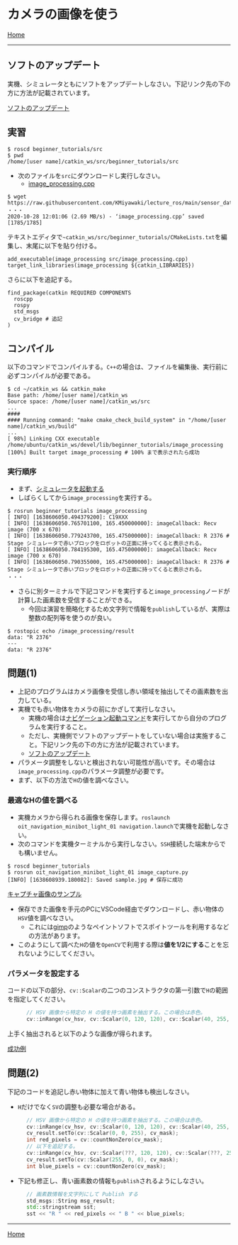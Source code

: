 # カメラの画像を使う

[Home](./Home.md)

---

## ソフトのアップデート

実機、シミュレータともにソフトをアップデートしなさい。下記リンク先の下の方に方法が記載されています。

[ソフトのアップデート](https://github.com/KMiyawaki/oit_navigation_minibot_light_01#%E3%82%BD%E3%83%95%E3%83%88%E3%81%AE%E3%82%A2%E3%83%83%E3%83%97%E3%83%87%E3%83%BC%E3%83%88)

## 実習

```shell
$ roscd beginner_tutorials/src
$ pwd
/home/[user name]/catkin_ws/src/beginner_tutorials/src
```

- 次のファイルを`src`にダウンロードし実行しなさい。
  - [image_processing.cpp](https://raw.githubusercontent.com/KMiyawaki/lecture_ros/main/sensor_data/camera/image_processing.cpp)

```shell
$ wget https://raw.githubusercontent.com/KMiyawaki/lecture_ros/main/sensor_data/camera/image_processing.cpp
・・・
2020-10-28 12:01:06 (2.69 MB/s) - ‘image_processing.cpp’ saved [1785/1785]
```

テキストエディタで`~catkin_ws/src/beginner_tutorials/CMakeLists.txt`を編集し、末尾に以下を貼り付ける。

```text
add_executable(image_processing src/image_processing.cpp)
target_link_libraries(image_processing ${catkin_LIBRARIES})
```

さらに以下を追記する。

```text
find_package(catkin REQUIRED COMPONENTS
  roscpp
  rospy
  std_msgs
  cv_bridge # 追記
)
```

## コンパイル

以下のコマンドでコンパイルする。`C++`の場合は、ファイルを編集後、実行前に必ずコンパイルが必要である。

```shell
$ cd ~/catkin_ws && catkin_make
Base path: /home/[user name]/catkin_ws
Source space: /home/[user name]/catkin_ws/src
...
####
#### Running command: "make cmake_check_build_system" in "/home/[user name]/catkin_ws/build"
...
[ 98%] Linking CXX executable /home/ubuntu/catkin_ws/devel/lib/beginner_tutorials/image_processing
[100%] Built target image_processing # 100% まで表示されたら成功
```

### 実行順序

- まず、[シミュレータを起動する](../stage_simulator/stage_simulator_01.md)
- しばらくしてから`image_processing`を実行する。

```shell
$ rosrun beginner_tutorials image_processing 
[ INFO] [1638606050.494379200]: C19XXX
[ INFO] [1638606050.765701100, 165.450000000]: imageCallback: Recv image (700 x 670)
[ INFO] [1638606050.779243700, 165.475000000]: imageCallback: R 2376 # Stage シミュレータで赤いブロックをロボットの正面に持ってくると表示される。
[ INFO] [1638606050.784195300, 165.475000000]: imageCallback: Recv image (700 x 670)
[ INFO] [1638606050.790355000, 165.475000000]: imageCallback: R 2376 # Stage シミュレータで赤いブロックをロボットの正面に持ってくると表示される。
・・・
```

- さらに別ターミナルで下記コマンドを実行すると`image_processing`ノードが計算した画素数を受信することができる。
  - 今回は演習を簡略化するため文字列で情報を`publish`しているが、実際は整数の配列等を使うのが良い。

```shell
$ rostopic echo /image_processing/result
data: "R 2376"
---
data: "R 2376"
```

## 問題(1)

- 上記のプログラムはカメラ画像を受信し赤い領域を抽出してその画素数を出力している。
- 実機でも赤い物体をカメラの前にかざして実行しなさい。
  - 実機の場合は[ナビゲーション起動コマンド](https://github.com/KMiyawaki/oit_navigation_minibot_light_01#%E3%83%8A%E3%83%93%E3%82%B2%E3%83%BC%E3%82%B7%E3%83%A7%E3%83%B3)を実行してから自分のプログラムを実行すること。
  - ただし、実機側でソフトのアップデートをしていない場合は実施すること。下記リンク先の下の方に方法が記載されています。
  - [ソフトのアップデート](https://github.com/KMiyawaki/oit_navigation_minibot_light_01#%E3%82%BD%E3%83%95%E3%83%88%E3%81%AE%E3%82%A2%E3%83%83%E3%83%97%E3%83%87%E3%83%BC%E3%83%88)
- パラメータ調整をしないと検出されない可能性が高いです。その場合は`image_processing.cpp`のパラメータ調整が必要です。
- まず、以下の方法で`H`の値を調べなさい。

### 最適なHの値を調べる

- 実機カメラから得られる画像を保存します。`roslaunch oit_navigation_minibot_light_01 navigation.launch`で実機を起動しなさい。
- 次のコマンドを実機ターミナルから実行しなさい。`SSH`接続した端末からでも構いません。

```shell
$ roscd beginner_tutorials
$ rosrun oit_navigation_minibot_light_01 image_capture.py 
[INFO] [1638608939.180082]: Saved sample.jpg # 保存に成功 
```

[キャプチャ画像のサンプル](./camera/sample.jpg)

- 保存できた画像を手元のPCにVSCode経由でダウンロードし、赤い物体の`HSV`値を調べなさい。
  - これには[gimp](https://forest.watch.impress.co.jp/library/software/gimp/)のようなペイントソフトでスポイトツールを利用するなどの方法があります。
- このようにして調べた`H`の値を`OpenCV`で利用する際は**値を1/2にする**ことを忘れないようにしてください。

### パラメータを設定する

コードの以下の部分、`cv::Scalar`の二つのコンストラクタの第一引数で`H`の範囲を指定してください。

```c++
      // HSV 画像から特定の H の値を持つ画素を抽出する。この場合は赤色。
      cv::inRange(cv_hsv, cv::Scalar(0, 120, 120), cv::Scalar(40, 255, 255), cv_mask); // ここのパラメータを調整する
```

上手く抽出されると以下のような画像が得られます。

[成功例](./camera/2021-12-04_182257.png)

## 問題(2)

下記のコードを追記し赤い物体に加えて青い物体も検出しなさい。

- `H`だけでなく`SV`の調整も必要な場合がある。

```c++
      // HSV 画像から特定の H の値を持つ画素を抽出する。この場合は赤色。
      cv::inRange(cv_hsv, cv::Scalar(0, 120, 120), cv::Scalar(40, 255, 255), cv_mask); // ここのパラメータを調整する
      cv_result.setTo(cv::Scalar(0, 0, 255), cv_mask);                                 // 抽出された部分を赤く塗りつぶす。
      int red_pixels = cv::countNonZero(cv_mask);                                      // 赤の画素数を数える。
      // 以下を追記する。
      cv::inRange(cv_hsv, cv::Scalar(???, 120, 120), cv::Scalar(???, 255, 255), cv_mask); // ここのパラメータを調整する
      cv_result.setTo(cv::Scalar(255, 0, 0), cv_mask);                                    // 抽出された部分を青く塗りつぶす。
      int blue_pixels = cv::countNonZero(cv_mask);                                        // 青の画素数を数える。
```

- 下記も修正し、青い画素数の情報も`publish`されるようにしなさい。

```c++
      // 画素数情報を文字列にして Publish する
      std_msgs::String msg_result;
      std::stringstream sst;
      sst << "R " << red_pixels << " B " << blue_pixels;
```

---

[Home](./Home.md)
